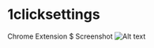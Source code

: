 # 1clicksettings
Chrome Extension
$ Screenshot
![Alt text](relative/path/to/screenie.jpg?raw=true "Screenshot")
